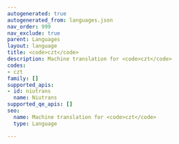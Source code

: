 ```yaml
---
autogenerated: true
autogenerated_from: languages.json
nav_order: 999
nav_exclude: true
parent: Languages
layout: language
title: <code>czt</code>
description: Machine translation for <code>czt</code>
codes:
- czt
family: []
supported_apis:
- id: niutrans
  name: Niutrans
supported_qe_apis: []
seo:
  name: Machine translation for <code>czt</code>
  type: Language

---
```


